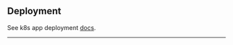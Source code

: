 ## Deployment

See k8s app deployment [docs][k8s].

---
[k8s]: https://teamtreehouse.atlassian.net/l/c/GPdi9E3N
